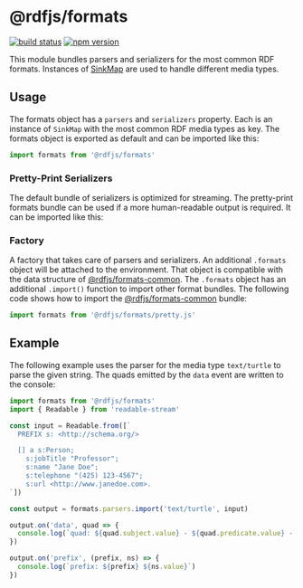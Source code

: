 # @rdfjs/formats

[![build status](https://img.shields.io/github/actions/workflow/status/rdfjs-base/formats/test.yaml?branch=master)](https://github.com/rdfjs-base/formats/actions/workflows/test.yaml)
[![npm version](https://img.shields.io/npm/v/@rdfjs/formats.svg)](https://www.npmjs.com/package/@rdfjs/formats)

This module bundles parsers and serializers for the most common RDF formats.
Instances of [SinkMap](https://github.com/rdfjs-base/sink-map) are used to handle different media types.

## Usage

The formats object has a `parsers` and `serializers` property.
Each is an instance of `SinkMap` with the most common RDF media types as key.
The formats object is exported as default and can be imported like this:

```javascript
import formats from '@rdfjs/formats'
```

### Pretty-Print Serializers

The default bundle of serializers is optimized for streaming.
The pretty-print formats bundle can be used if a more human-readable output is required.
It can be imported like this:

### Factory

A factory that takes care of parsers and serializers.
An additional `.formats` object will be attached to the environment.
That object is compatible with the data structure of [@rdfjs/formats-common](https://github.com/rdfjs-base/formats-common).
The `.formats` object has an additional `.import()` function to import other format bundles.
The following code shows how to import the [@rdfjs/formats-common](https://github.com/rdfjs-base/formats-common) bundle:


```javascript
import formats from '@rdfjs/formats/pretty.js'
```

## Example

The following example uses the parser for the media type `text/turtle` to parse the given string.
The quads emitted by the `data` event are written to the console:

```javascript
import formats from '@rdfjs/formats'
import { Readable } from 'readable-stream'

const input = Readable.from([`
  PREFIX s: <http://schema.org/>

  [] a s:Person;
    s:jobTitle "Professor";
    s:name "Jane Doe";
    s:telephone "(425) 123-4567";
    s:url <http://www.janedoe.com>.
`])

const output = formats.parsers.import('text/turtle', input)

output.on('data', quad => {
  console.log(`quad: ${quad.subject.value} - ${quad.predicate.value} - ${quad.object.value}`)
})

output.on('prefix', (prefix, ns) => {
  console.log(`prefix: ${prefix} ${ns.value}`)
})
```
